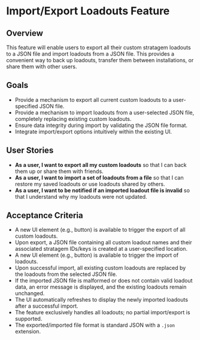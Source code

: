 # Import/Export Loadouts Feature

## Overview
This feature will enable users to export all their custom stratagem loadouts to a JSON file and import loadouts from a JSON file. This provides a convenient way to back up loadouts, transfer them between installations, or share them with other users.

## Goals
*   Provide a mechanism to export all current custom loadouts to a user-specified JSON file.
*   Provide a mechanism to import loadouts from a user-selected JSON file, completely replacing existing custom loadouts.
*   Ensure data integrity during import by validating the JSON file format.
*   Integrate import/export options intuitively within the existing UI.

## User Stories
*   **As a user, I want to export all my custom loadouts** so that I can back them up or share them with friends.
*   **As a user, I want to import a set of loadouts from a file** so that I can restore my saved loadouts or use loadouts shared by others.
*   **As a user, I want to be notified if an imported loadout file is invalid** so that I understand why my loadouts were not updated.

## Acceptance Criteria
*   A new UI element (e.g., button) is available to trigger the export of all custom loadouts.
*   Upon export, a JSON file containing all custom loadout names and their associated stratagem IDs/keys is created at a user-specified location.
*   A new UI element (e.g., button) is available to trigger the import of loadouts.
*   Upon successful import, all existing custom loadouts are replaced by the loadouts from the selected JSON file.
*   If the imported JSON file is malformed or does not contain valid loadout data, an error message is displayed, and the existing loadouts remain unchanged.
*   The UI automatically refreshes to display the newly imported loadouts after a successful import.
*   The feature exclusively handles all loadouts; no partial import/export is supported.
*   The exported/imported file format is standard JSON with a `.json` extension.
